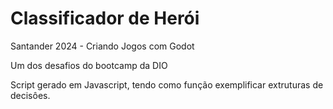 
# Classificador de Herói

Santander 2024 - Criando Jogos com Godot

Um dos desafios do bootcamp da DIO

Script gerado em Javascript, tendo como função exemplificar extruturas de decisôes.
